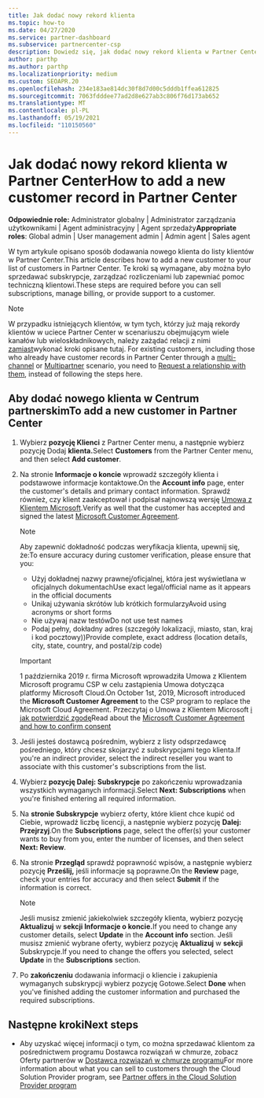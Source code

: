 ```yaml
---
title: Jak dodać nowy rekord klienta
ms.topic: how-to
ms.date: 04/27/2020
ms.service: partner-dashboard
ms.subservice: partnercenter-csp
description: Dowiedz się, jak dodać nowy rekord klienta w Partner Center. Następnie możesz sprzedawać subskrypcje klientów, zarządzać rozliczeniami lub zapewniać pomoc techniczną dla klientów.
author: parthp
ms.author: parthp
ms.localizationpriority: medium
ms.custom: SEOAPR.20
ms.openlocfilehash: 234e183ae814dc30f8d7d00c5dddb1ffea612825
ms.sourcegitcommit: 7063fdddee77ad2d8e627ab3c806f76d173ab652
ms.translationtype: MT
ms.contentlocale: pl-PL
ms.lasthandoff: 05/19/2021
ms.locfileid: "110150560"
---
```

# <a name="how-to-add-a-new-customer-record-in-partner-center"></a><span data-ttu-id="5d133-104">Jak dodać nowy rekord klienta w Partner Center</span><span class="sxs-lookup"><span data-stu-id="5d133-104">How to add a new customer record in Partner Center</span></span>

<span data-ttu-id="5d133-105">**Odpowiednie role:** Administrator globalny | Administrator zarządzania użytkownikami | Agent administracyjny | Agent sprzedaży</span><span class="sxs-lookup"><span data-stu-id="5d133-105">**Appropriate roles**: Global admin | User management admin | Admin agent | Sales agent</span></span>

<span data-ttu-id="5d133-106">W tym artykule opisano sposób dodawania nowego klienta do listy klientów w Partner Center.</span><span class="sxs-lookup"><span data-stu-id="5d133-106">This article describes how to add a new customer to your list of customers in Partner Center.</span></span> <span data-ttu-id="5d133-107">Te kroki są wymagane, aby można było sprzedawać subskrypcje, zarządzać rozliczeniami lub zapewniać pomoc techniczną klientowi.</span><span class="sxs-lookup"><span data-stu-id="5d133-107">These steps are required before you can sell subscriptions, manage billing, or provide support to a customer.</span></span>

>[!NOTE]
><span data-ttu-id="5d133-108">W przypadku istniejących klientów, w tym tych, którzy [](multichannel.md) już mają rekordy klientów w uciece Partner Center w scenariuszu obejmującym wiele kanałów lub wieloskładnikowych, należy zażądać relacji z nimi [zamiast](request-a-relationship-with-a-customer.md)wykonać kroki opisane tutaj. [](multipartner.md)</span><span class="sxs-lookup"><span data-stu-id="5d133-108">For existing customers, including those who already have customer records in Partner Center through a [multi-channel](multichannel.md) or [Multipartner](multipartner.md) scenario, you need to [Request a relationship with them](request-a-relationship-with-a-customer.md), instead of following the steps here.</span></span>

## <a name="to-add-a-new-customer-in-partner-center"></a><span data-ttu-id="5d133-109">Aby dodać nowego klienta w Centrum partnerskim</span><span class="sxs-lookup"><span data-stu-id="5d133-109">To add a new customer in Partner Center</span></span>

1. <span data-ttu-id="5d133-110">Wybierz **pozycję Klienci** z Partner Center menu, a następnie wybierz pozycję Dodaj **klienta.**</span><span class="sxs-lookup"><span data-stu-id="5d133-110">Select **Customers** from the Partner Center menu, and then select **Add customer**.</span></span>

2. <span data-ttu-id="5d133-111">Na stronie **Informacje o koncie** wprowadź szczegóły klienta i podstawowe informacje kontaktowe.</span><span class="sxs-lookup"><span data-stu-id="5d133-111">On the **Account info** page, enter the customer's details and primary contact information.</span></span> <span data-ttu-id="5d133-112">Sprawdź również, czy klient zaakceptował i podpisał najnowszą wersję [Umowa z Klientem Microsoft](agreements.md).</span><span class="sxs-lookup"><span data-stu-id="5d133-112">Verify as well that the customer has accepted and signed the latest [Microsoft Customer Agreement](agreements.md).</span></span>

   >[!NOTE]
   >
   ><span data-ttu-id="5d133-113">Aby zapewnić dokładność podczas weryfikacja klienta, upewnij się, że:</span><span class="sxs-lookup"><span data-stu-id="5d133-113">To ensure accuracy during customer verification, please ensure that you:</span></span>
   >
   >- <span data-ttu-id="5d133-114">Użyj dokładnej nazwy prawnej/oficjalnej, która jest wyświetlana w oficjalnych dokumentach</span><span class="sxs-lookup"><span data-stu-id="5d133-114">Use exact legal/official name as it appears in the official documents</span></span>
   >- <span data-ttu-id="5d133-115">Unikaj używania skrótów lub krótkich formularzy</span><span class="sxs-lookup"><span data-stu-id="5d133-115">Avoid using acronyms or short forms</span></span>
   >- <span data-ttu-id="5d133-116">Nie używaj nazw testów</span><span class="sxs-lookup"><span data-stu-id="5d133-116">Do not use test names</span></span>
   >- <span data-ttu-id="5d133-117">Podaj pełny, dokładny adres (szczegóły lokalizacji, miasto, stan, kraj i kod pocztowy))</span><span class="sxs-lookup"><span data-stu-id="5d133-117">Provide complete, exact address (location details, city, state, country, and postal/zip code)</span></span>

   >[!IMPORTANT]
   > <span data-ttu-id="5d133-118">1 października 2019 r. firma  Microsoft wprowadziła Umowa z Klientem Microsoft programu CSP w celu zastąpienia Umowa dotycząca platformy Microsoft Cloud.</span><span class="sxs-lookup"><span data-stu-id="5d133-118">On October 1st, 2019, Microsoft introduced the **Microsoft Customer Agreement** to the CSP program to replace the Microsoft Cloud Agreement.</span></span> <span data-ttu-id="5d133-119">Przeczytaj o Umowa z Klientem Microsoft [i jak potwierdzić zgodę](confirm-customer-agreement.md)</span><span class="sxs-lookup"><span data-stu-id="5d133-119">Read about the [Microsoft Customer Agreement and how to confirm consent](confirm-customer-agreement.md)</span></span>
  
3. <span data-ttu-id="5d133-120">Jeśli jesteś dostawcą pośrednim, wybierz z listy odsprzedawcę pośredniego, który chcesz skojarzyć z subskrypcjami tego klienta.</span><span class="sxs-lookup"><span data-stu-id="5d133-120">If you're an indirect provider, select the indirect reseller you want to associate with this customer's subscriptions from the list.</span></span>

4. <span data-ttu-id="5d133-121">Wybierz **pozycję Dalej: Subskrypcje** po zakończeniu wprowadzania wszystkich wymaganych informacji.</span><span class="sxs-lookup"><span data-stu-id="5d133-121">Select **Next: Subscriptions** when you're finished entering all required information.</span></span>

5. <span data-ttu-id="5d133-122">Na **stronie Subskrypcje** wybierz oferty, które klient chce kupić od Ciebie, wprowadź liczbę licencji, a następnie wybierz pozycję **Dalej: Przejrzyj**.</span><span class="sxs-lookup"><span data-stu-id="5d133-122">On the **Subscriptions** page, select the offer(s) your customer wants to buy from you, enter the number of licenses, and then select **Next: Review**.</span></span>

6. <span data-ttu-id="5d133-123">Na stronie **Przegląd** sprawdź poprawność wpisów, a następnie wybierz pozycję **Prześlij,** jeśli informacje są poprawne.</span><span class="sxs-lookup"><span data-stu-id="5d133-123">On the **Review** page, check your entries for accuracy and then select **Submit** if the information is correct.</span></span>

   >[!NOTE]
   ><span data-ttu-id="5d133-124">Jeśli musisz zmienić jakiekolwiek szczegóły klienta, wybierz pozycję **Aktualizuj** w **sekcji Informacje o koncie.**</span><span class="sxs-lookup"><span data-stu-id="5d133-124">If you need to change any customer details, select **Update** in the **Account info** section.</span></span> <span data-ttu-id="5d133-125">Jeśli musisz zmienić wybrane oferty, wybierz pozycję **Aktualizuj** w **sekcji** Subskrypcje.</span><span class="sxs-lookup"><span data-stu-id="5d133-125">If you need to change the offers you selected, select **Update** in the **Subscriptions** section.</span></span>

7. <span data-ttu-id="5d133-126">Po **zakończeniu** dodawania informacji o kliencie i zakupienia wymaganych subskrypcji wybierz pozycję Gotowe.</span><span class="sxs-lookup"><span data-stu-id="5d133-126">Select **Done** when you've finished adding the customer information and purchased the required subscriptions.</span></span>

## <a name="next-steps"></a><span data-ttu-id="5d133-127">Następne kroki</span><span class="sxs-lookup"><span data-stu-id="5d133-127">Next steps</span></span>

- <span data-ttu-id="5d133-128">Aby uzyskać więcej informacji o tym, co można sprzedawać klientom za pośrednictwem programu Dostawca rozwiązań w chmurze, zobacz Oferty partnerów w [Dostawca rozwiązań w chmurze programu](csp-offers.md)</span><span class="sxs-lookup"><span data-stu-id="5d133-128">For more information about what you can sell to customers through the Cloud Solution Provider program, see [Partner offers in the Cloud Solution Provider program](csp-offers.md)</span></span>

